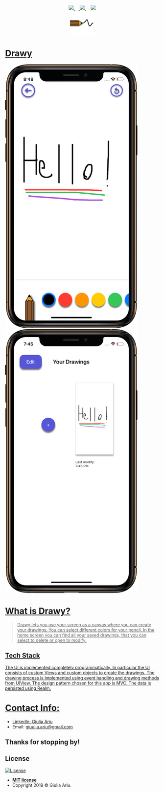 
<div align="center">
  <a href="https://drive.google.com/file/d/1phyw_fXTFvxhcpgLeEifyMzHAspfMSg5/view?usp=sharing" download>
  <img src="https://img.shields.io/badge/Download-Resume-ff69b4.svg?style=for-the-badge&logo=codeigniter&logoColor=white">
  </a>&nbsp;&nbsp;&nbsp;<a href="mailto:giuulia.ariu@gmail.com">

  <img src="https://img.shields.io/badge/Email-Giulia-8056d5.svg?style=for-the-badge&logo=minutemailer&logoColor=white">
  </a>&nbsp;&nbsp;&nbsp;

  <a href="https://linkedin.com/in/GiuliaAriu" target="_blank">
  <img src="https://img.shields.io/badge/linkedin-Giulia Ariu-brightgreen.svg?style=for-the-badge&logo=linkedin&logoColor=white" >

 </div>

<div align="center">
  <img src="https://github.com/GiuliaAriu/DrawingApp/blob/master/DrawingApp%20Icon/AppIcon.appiconset/icon-AppStore.png?raw=true" alt="FVCproductions" width= "80" height = "80">
</div>


# Drawy

<div style="display: inline">
  <img src="https://github.com/GiuliaAriu/DrawingApp/blob/master/Screenshots/Immagine1.png?raw=true" alt="FVCproductions">
  <img src="https://github.com/GiuliaAriu/DrawingApp/blob/master/Screenshots/Immagine2.png?raw=true" alt="FVCproductions">
</div>

# What is Drawy?

> Drawy lets you use your screen as a canvas where you can create your drawings.
You can select different colors for your pencil. In the home screen you can find all your saved drawings, that you can select to delete or open to modify.

## Tech Stack

The UI is implemented completely programmatically. In particular the UI consists of custom Views and custom objects to create the drawings.
The drawing process is implemented using event handling and drawing methods from UIView.
The design pattern chosen for this app is MVC.
The data is persisted using Realm.

# Contact Info:
- LinkedIn: [Giulia Ariu](https://www.linkedin.com/in/GiuliaAriu/)
- Email: giuulia.ariu@gmail.com


## Thanks for stopping by!

## License

[![License](http://img.shields.io/:license-mit-blue.svg?style=flat-square)](http://badges.mit-license.org)

- **[MIT license](http://opensource.org/licenses/mit-license.php)**
- Copyright 2019 © Giulia Ariu.
